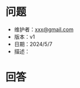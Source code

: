 # 问题

<!-- 问题描述（介绍问题的背景） -->

- 维护者：<xxx@gmail.com>
- 版本：v1
- 日期：2024/5/7
- 描述：

# 回答

<!-- 回答逻辑清晰，可以采用多级标题，添加图示等方式。 -->
